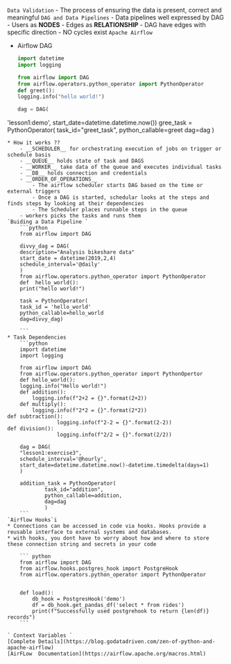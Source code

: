 `Data Validation`
    - The process of ensuring the data is present, correct and meaningful
`DAG and Data Pipelines`
    - Data pipelines well expressed by DAG 
    - Users as __NODES__
    - Edges as __RELATIONSHIP__
    - DAG have edges with specific direction 
    - NO cycles exist 
`Apache Airflow`
* Airflow DAG
    ```python
    import datetime 
    import logging 

    from airflow import DAG
    from airflow.operators.python_operator import PythonOperator
    def greet():
    logging.info("hello world!")

    dag = DAG(
'lesson1:demo',
start_date=datetime.datetime.now())
gree_task = PythonOperator(
task_id="greet_task",
python_callable=greet
dag=dag
)
```
* How it works ?? 
    - __SCHEDULER__ for orchestrating execution of jobs on trigger or schedule basis 
    - __QUEUE__ holds state of task and DAGS
    - __WORKER__ take data of the queue and executes individual tasks 
    - __DB__ holds connection and credentials 
    - __ORDER_OF_OPERATIONS__
        - The airflow scheduler starts DAG based on the time or external triggers 
        - Once a DAG is started, schedular looks at the steps and finds steps by looking at their dependencies 
        - The Scheduler places runnable steps in the queue 
    - workers picks the tasks and runs them 
`Buiding a Data Pipeline `
    ```python 
    from airflow import DAG

    divvy_dag = DAG(
    description="Analysis bikeshare data"
    start_date = datetime(2019,2,4)
    schedule_interval='@daily'
    )
    from airflow.operators.python_operator import PythonOperator 
    def  hello_world():
    print("hello world!")

    task = PythonOperator(
    task_id = 'hello_world'
    python_callable=hello_world
    dag=divvy_dag)

    ```
* Task Dependencies
    ```python
    import datetime 
    import logging 

    from airflow import DAG
    from airflow.operators.python_operator import PythonOpertor
    def hello_world():
    logging.info("Hello world!")
    def addition():
        logging.info(f"2+2 = {}".format(2+2))
    def multiply():
        logging.info(f"2*2 = {}".format(2*2))
def subtraction():
                logging.info(f"2-2 = {}".format(2-2))
def division():
                logging.info(f"2/2 = {}".format(2/2))

	dag = DAG(
	"lesson1:exercise3",
	schedule_interval='@hourly',
	start_date=datetime.datetime.now()-datetime.timedelta(days=1)
	)
	
	addition_task = PythonOperator(
			task_id="addition",
			python_callable=addition,
			dag=dag 
			)	
	```
`Airflow Hooks`i
* Connections can be accessed in code via hooks. Hooks provide a reusable interface to external systems and databases. 
* with hooks, you dont have to worry about how and where to store these connection string and secrets in your code

	``` python 
	from airflow import DAG 
	from airflow.hooks.postgres_hook import PostgreHook
	from airflow.operators.python_operator import PythonOperator 


	def load():
		db_hook = PostgresHook('demo')
		df = db_hook.get_pandas_df('select * from rides')
		print(f"Successfully used postgrehook to return {len(df)} records")
	```
	
` Context Variables `
[Complete Details](https://blog.godatadriven.com/zen-of-python-and-apache-airflow)
[AirFLow  Documentation](https://airflow.apache.org/macros.html)


